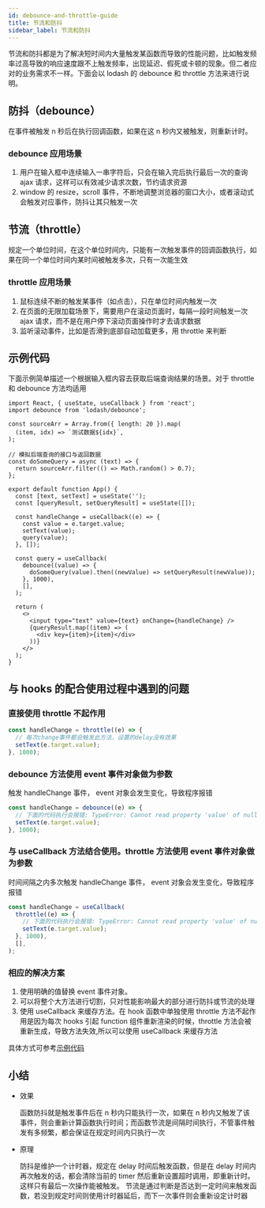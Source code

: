 ```yaml
---
id: debounce-and-throttle-guide
title: 节流和防抖
sidebar_label: 节流和防抖
---
```


节流和防抖都是为了解决短时间内大量触发某函数而导致的性能问题，比如触发频率过高导致的响应速度跟不上触发频率，出现延迟、假死或卡顿的现象。但二者应对的业务需求不一样。下面会以 lodash 的 debounce 和 throttle 方法来进行说明。

## 防抖（debounce）

在事件被触发 n 秒后在执行回调函数，如果在这 n 秒内又被触发，则重新计时。

### debounce 应用场景

1. 用户在输入框中连续输入一串字符后，只会在输入完后执行最后一次的查询 ajax 请求，这样可以有效减少请求次数，节约请求资源
2. window 的 resize，scroll 事件，不断地调整浏览器的窗口大小，或者滚动式会触发对应事件，防抖让其只触发一次

## 节流（throttle）

规定一个单位时间，在这个单位时间内，只能有一次触发事件的回调函数执行，如果在同一个单位时间内某时间被触发多次，只有一次能生效

### throttle 应用场景

1. 鼠标连续不断的触发某事件（如点击），只在单位时间内触发一次
2. 在页面的无限加载场景下，需要用户在滚动页面时，每隔一段时间触发一次 ajax 请求，而不是在用户停下滚动页面操作时才去请求数据
3. 监听滚动事件，比如是否滑到底部自动加载更多，用 throttle 来判断

## 示例代码

下面示例简单描述一个根据输入框内容去获取后端查询结果的场景。对于 throttle 和 debounce 方法均适用

```tsx
import React, { useState, useCallback } from 'react';
import debounce from 'lodash/debounce';

const sourceArr = Array.from({ length: 20 }).map(
  (item, idx) => `测试数据${idx}`,
);

// 模拟后端查询的接口与返回数据
const doSomeQuery = async (text) => {
  return sourceArr.filter(() => Math.random() > 0.7);
};

export default function App() {
  const [text, setText] = useState('');
  const [queryResult, setQueryResult] = useState([]);

  const handleChange = useCallback((e) => {
    const value = e.target.value;
    setText(value);
    query(value);
  }, []);

  const query = useCallback(
    debounce((value) => {
      doSomeQuery(value).then((newValue) => setQueryResult(newValue));
    }, 1000),
    [],
  );

  return (
    <>
      <input type="text" value={text} onChange={handleChange} />
      {queryResult.map((item) => (
        <div key={item}>{item}</div>
      ))}
    </>
  );
}
```

## 与 hooks 的配合使用过程中遇到的问题

### 直接使用 throttle 不起作用

```ts
const handleChange = throttle((e) => {
  // 每次change事件都会触发此方法，设置的delay没有效果
  setText(e.target.value);
}, 1000);
```

### debounce 方法使用 event 事件对象做为参数

触发 handleChange 事件， event 对象会发生变化，导致程序报错

```ts
const handleChange = debounce((e) => {
  // 下面的代码执行会报错: TypeError: Cannot read property 'value' of null
  setText(e.target.value);
}, 1000);
```

### 与 useCallback 方法结合使用。throttle 方法使用 event 事件对象做为参数

时间间隔之内多次触发 handleChange 事件， event 对象会发生变化，导致程序报错

```ts
const handleChange = useCallback(
  throttle((e) => {
    // 下面的代码执行会报错: TypeError: Cannot read property 'value' of null
    setText(e.target.value);
  }, 1000),
  [],
);
```

### 相应的解决方案

1. 使用明确的值替换 event 事件对象。
2. 可以将整个大方法进行切割，只对性能影响最大的部分进行防抖或节流的处理
3. 使用 useCallback 来缓存方法。在 hook 函数中单独使用 throttle 方法不起作用是因为每次 hooks 引起 function 组件重新渲染的时候，throttle 方法会被重新生成，导致方法失效,所以可以使用 useCallback 来缓存方法

具体方式可参考[示例代码](#示例代码)

## 小结

- 效果

  函数防抖就是触发事件后在 n 秒内只能执行一次，如果在 n 秒内又触发了该事件，则会重新计算函数执行时间；而函数节流是间隔时间执行，不管事件触发有多频繁，都会保证在规定时间内只执行一次

- 原理

  防抖是维护一个计时器，规定在 delay 时间后触发函数，但是在 delay 时间内再次触发的话，都会清除当前的 timer 然后重新设置超时调用，即重新计时。这样只有最后一次操作能被触发。
  节流是通过判断是否达到一定时间来触发函数，若没到规定时间则使用计时器延后，而下一次事件则会重新设定计时器
